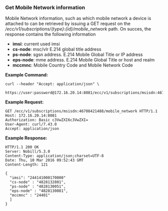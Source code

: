 ### Get Mobile Network information

Mobile Network information, such as which mobile network a device is attached to can be retrieved by issuing a GET request on the _/ecc/v1/subscriptions/{type}:{id}/mobile_network_ path.
On succes, the response contains the following information
- **imsi**: current used imsi
- **cs-node**: msc/vlr E.214 global title address
- **ps-node**: sgsn address. E.214 Mobile Global Title or IP address
- **eps-node**: mme address. E.214 Mobile Global Title or host and realm
- **mccmnc**: Mobile Country Code and Mobile Network Code

__Example Command:__
```
curl --header "Accept: application/json" \
 https://user:password@172.16.20.14:8081/ecc/v1/subscriptions/msisdn:46708421488/mobile_network
```

__Example Request:__
```
GET /ecc/v1/subscriptions/msisdn:46708421488/mobile_network HTTP/1.1
Host: 172.16.20.14:8081
Authorization: Basic c3VwZXI6c3VwZXI=
User-Agent: curl/7.43.0
Accept: application/json
```

__Example Response:__
```
HTTP/1.1 200 OK
Server: Nobill/5.3.0
Content-Type: application/json;charset=UTF-8
Date: Thu, 10 Mar 2016 09:52:43 GMT
Content-Length: 121

{
  "imsi": "244141000170000"
  "cs-node" : "4828132801",
  "ps-node" : "4828130051",
  "eps-node" : "4828130081",
  "mccmnc" : "24401"
  ]
}
```
